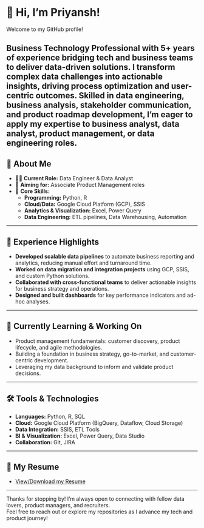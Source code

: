 # 👋 Hi, I’m Priyansh!

Welcome to my GitHub profile!

Business Technology Professional with 5+ years of experience bridging tech and business teams
to deliver data-driven solutions. I transform complex data challenges into actionable insights,
driving process optimization and user-centric outcomes. Skilled in data engineering, business
analysis, stakeholder communication, and product roadmap development, I’m eager to apply
my expertise to business analyst, data analyst, product management, or data engineering roles.
---

## 🚀 About Me

- 👨‍💻 **Current Role:** Data Engineer & Data Analyst
- 🎯 **Aiming for:** Associate Product Management roles
- 🧠 **Core Skills:**
  - **Programming:** Python, R
  - **Cloud/Data:** Google Cloud Platform (GCP), SSIS
  - **Analytics & Visualization:** Excel, Power Query
  - **Data Engineering:** ETL pipelines, Data Warehousing, Automation

---

## 💼 Experience Highlights

- **Developed scalable data pipelines** to automate business reporting and analytics, reducing manual effort and turnaround time.
- **Worked on data migration and integration projects** using GCP, SSIS, and custom Python solutions.
- **Collaborated with cross-functional teams** to deliver actionable insights for business strategy and operations.
- **Designed and built dashboards** for key performance indicators and ad-hoc analyses.

---

## 🌱 Currently Learning & Working On

- Product management fundamentals: customer discovery, product lifecycle, and agile methodologies.
- Building a foundation in business strategy, go-to-market, and customer-centric development.
- Leveraging my data background to inform and validate product decisions.

---

## 🛠️ Tools & Technologies

- **Languages:** Python, R, SQL
- **Cloud:** Google Cloud Platform (BigQuery, Dataflow, Cloud Storage)
- **Data Integration:** SSIS, ETL Tools
- **BI & Visualization:** Excel, Power Query, Data Studio
- **Collaboration:** Git, JIRA

---

## 📄 My Resume

- [View/Download my Resume](./Priyansh_Resume.pdf)

---

Thanks for stopping by! I’m always open to connecting with fellow data lovers, product managers, and recruiters.  
Feel free to reach out or explore my repositories as I advance my tech and product journey!
